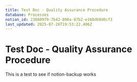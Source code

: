 ```yaml
---
title: Test Doc - Quality Assurance Procedure
database: Processes
notion_id: 23880979-7b42-800a-87b2-e160db9d0cf3
last_updated: 2025-07-26T19:53:22.406Z
---
```


# Test Doc - Quality Assurance Procedure


This is a test to see if notion-backup works


